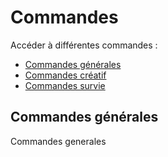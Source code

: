 # Commandes

Accéder à différentes commandes :

* [Commandes générales](https://mjccraft.github.io/cmd.htm#commandes-g%C3%A9n%C3%A9rales)
* [Commandes créatif](https://mjccraft.github.io/cmd/creatif)
* [Commandes survie](https://mjccraft.github.io/cmd/survie)











## Commandes générales

Commandes generales
